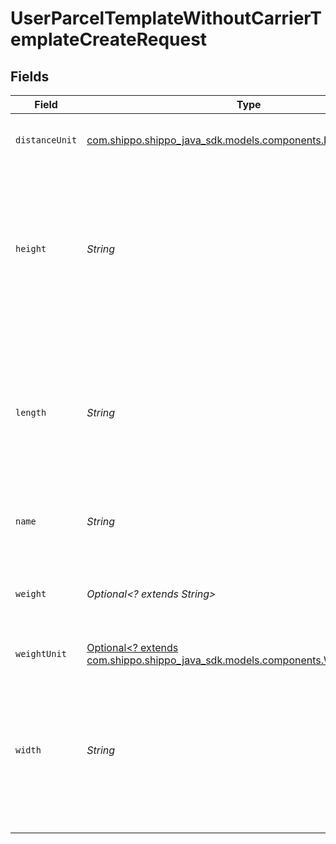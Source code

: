 # UserParcelTemplateWithoutCarrierTemplateCreateRequest


## Fields

| Field                                                                                                                                                           | Type                                                                                                                                                            | Required                                                                                                                                                        | Description                                                                                                                                                     | Example                                                                                                                                                         |
| --------------------------------------------------------------------------------------------------------------------------------------------------------------- | --------------------------------------------------------------------------------------------------------------------------------------------------------------- | --------------------------------------------------------------------------------------------------------------------------------------------------------------- | --------------------------------------------------------------------------------------------------------------------------------------------------------------- | --------------------------------------------------------------------------------------------------------------------------------------------------------------- |
| `distanceUnit`                                                                                                                                                  | [com.shippo.shippo_java_sdk.models.components.DistanceUnitEnum](../../models/components/DistanceUnitEnum.md)                                                    | :heavy_check_mark:                                                                                                                                              | The measure unit used for length, width and height.                                                                                                             | in                                                                                                                                                              |
| `height`                                                                                                                                                        | *String*                                                                                                                                                        | :heavy_check_mark:                                                                                                                                              | The height of the package, in units specified by the `distance_unit` attribute. Required, but if using a preset carrier template then this field must be empty. | 6                                                                                                                                                               |
| `length`                                                                                                                                                        | *String*                                                                                                                                                        | :heavy_check_mark:                                                                                                                                              | The length of the package, in units specified by the `distance_unit` attribute. Required, but if using a preset carrier template then this field must be empty. | 10                                                                                                                                                              |
| `name`                                                                                                                                                          | *String*                                                                                                                                                        | :heavy_check_mark:                                                                                                                                              | The name of the User Parcel Template                                                                                                                            | My Custom Template                                                                                                                                              |
| `weight`                                                                                                                                                        | *Optional<? extends String>*                                                                                                                                    | :heavy_minus_sign:                                                                                                                                              | The weight of the package, in units specified by the weight_unit attribute.                                                                                     | 12                                                                                                                                                              |
| `weightUnit`                                                                                                                                                    | [Optional<? extends com.shippo.shippo_java_sdk.models.components.WeightUnitEnum>](../../models/components/WeightUnitEnum.md)                                    | :heavy_minus_sign:                                                                                                                                              | The unit used for weight.                                                                                                                                       | lb                                                                                                                                                              |
| `width`                                                                                                                                                         | *String*                                                                                                                                                        | :heavy_check_mark:                                                                                                                                              | The width of the package, in units specified by the `distance_unit` attribute. Required, but if using a preset carrier template then this field must be empty.  | 8                                                                                                                                                               |